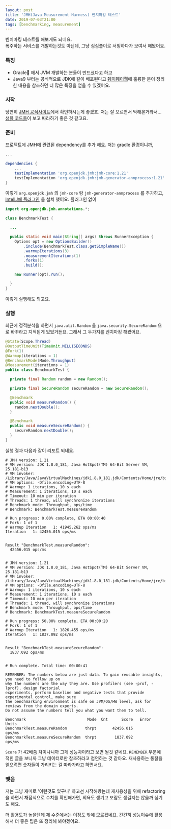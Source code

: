 ```yaml
---
layout: post
title: 'JMH(Java Measurement Harness) 벤치마킹 테스트'
date: 2019-07-03T21:00
tags: [benchmarking, measurement]
---
```


벤치마킹 테스트를 해보게도 되네요.  
폭주하는 서비스를 개발하는것도 아닌데, 그냥 심심풀이로 서핑하다가 보여서 해봤어요.  

### 특징
 - Oracle 에서 JVM 개발하는 분들이 만드셨다고 하고
 - Java9 부터는 공식적으로 JDK에 같이 배포된다고 [줴이줴이뤱](https://jayjaylab.tistory.com/26)에 훌륭한 분이 정리한 내용을 참조하면 더 많은 특징을 얻을 수 있겠어요.

### 시작
당연히 [JMH 공식사이트](http://openjdk.java.net/projects/code-tools/jmh/)에서 확인하시는게 좋겠죠. 저는 잘 모르면서 막해본거라서...  
[샘플 코드들](http://hg.openjdk.java.net/code-tools/jmh/file/39ed8b3c11ce/jmh-samples/src/main/java/org/openjdk/jmh/samples)이 보고 따라하기 좋은 것 같고요.

### 준비
프로젝트에 JMH에 관련된 dependency를 추가 해요. 저는 gradle 환경이니까,
```gradle
...

dependencies {
    ...
    testImplementation 'org.openjdk.jmh:jmh-core:1.21'
    testImplementation 'org.openjdk.jmh:jmh-generator-annprocess:1.21'
}
```
이렇게 `org.openjdk.jmh` 의 `jmh-core` 랑 `jmh-generator-annprocess` 를 추가하고, [IntellJ에 플러그인](https://github.com/artyushov/idea-jmh-plugin) 을 설치 했어요.
플러그인 없이
```java
import org.openjdk.jmh.annotations.*;

class BenchmarkTest {

  ...

  public static void main(String[] args) throws RunnerException {
    Options opt = new OptionsBuilder()
        .include(BenchmarkTest.class.getSimpleName())
        .warmupIterations(3)
        .measurementIterations(1)
        .forks(1)
        .build();

    new Runner(opt).run();

  }
}
```
이렇게 실행해도 되고요.

### 실행
최근에 정적분석을 하면서 `java.util.Random` 을 `java.security.SecureRandom` 으로 바꾸라고 지적된게 있었거든요. 그래서 그 두가지를 벤치마킹 해봤어요.

```java
@State(Scope.Thread)
@OutputTimeUnit(TimeUnit.MILLISECONDS)
@Fork(1)
@Warmup(iterations = 1)
@BenchmarkMode(Mode.Throughput)
@Measurement(iterations = 1)
public class BenchmarkTest {

  private final Random random = new Random();

  private final SecureRandom secureRandom = new SecureRandom();

  @Benchmark
  public void measureRandom() {
    random.nextDouble();
  }

  @Benchmark
  public void measureSecureRandom() {
    secureRandom.nextDouble();
  }
}
```

실행 결과 다음과 같이 리포트 되네요.
```shell
# JMH version: 1.21
# VM version: JDK 1.8.0_181, Java HotSpot(TM) 64-Bit Server VM, 25.181-b13
# VM invoker: /Library/Java/JavaVirtualMachines/jdk1.8.0_181.jdk/Contents/Home/jre/bin/java
# VM options: -Dfile.encoding=UTF-8
# Warmup: 1 iterations, 10 s each
# Measurement: 1 iterations, 10 s each
# Timeout: 10 min per iteration
# Threads: 1 thread, will synchronize iterations
# Benchmark mode: Throughput, ops/time
# Benchmark: BenchmarkTest.measureRandom

# Run progress: 0.00% complete, ETA 00:00:40
# Fork: 1 of 1
# Warmup Iteration   1: 41945.262 ops/ms
Iteration   1: 42456.015 ops/ms


Result "BenchmarkTest.measureRandom":
  42456.015 ops/ms


# JMH version: 1.21
# VM version: JDK 1.8.0_181, Java HotSpot(TM) 64-Bit Server VM, 25.181-b13
# VM invoker: /Library/Java/JavaVirtualMachines/jdk1.8.0_181.jdk/Contents/Home/jre/bin/java
# VM options: -Dfile.encoding=UTF-8
# Warmup: 1 iterations, 10 s each
# Measurement: 1 iterations, 10 s each
# Timeout: 10 min per iteration
# Threads: 1 thread, will synchronize iterations
# Benchmark mode: Throughput, ops/time
# Benchmark: BenchmarkTest.measureSecureRandom

# Run progress: 50.00% complete, ETA 00:00:20
# Fork: 1 of 1
# Warmup Iteration   1: 1826.455 ops/ms
Iteration   1: 1837.092 ops/ms


Result "BenchmarkTest.measureSecureRandom":
  1837.092 ops/ms


# Run complete. Total time: 00:00:41

REMEMBER: The numbers below are just data. To gain reusable insights, you need to follow up on
why the numbers are the way they are. Use profilers (see -prof, -lprof), design factorial
experiments, perform baseline and negative tests that provide experimental control, make sure
the benchmarking environment is safe on JVM/OS/HW level, ask for reviews from the domain experts.
Do not assume the numbers tell you what you want them to tell.

Benchmark                           Mode  Cnt      Score   Error   Units
BenchmarkTest.measureRandom        thrpt       42456.015          ops/ms
BenchmarkTest.measureSecureRandom  thrpt        1837.092          ops/ms

```
`Score` 가 42배쯤 차이나니까 그게 성능차이라고 보면 될것 같네요. `REMEMBER` 부분에 적힌 글을 보니까 그냥 데이터로만 참조하라고 첨언하는 것 같아요. 재사용하는 통찰을 얻으려면 숫자들이 가리키는 걸 따라가라고 하면서요.

### 맺음
저는 그냥 재미로 '이런것도 있구나' 하고선 시작해봤는데 재사용성을 위해 refactoring을 하면서 채점식으로 수치를 확인해가면, 의욕도 생기고 보람도 생길지는 않을까 싶기도 해요.  

더 활용도가 높을텐데 제 수준에서는 이정도 밖에 모르겠네요. 간간히 성능이슈에 활용해서 더 좋은 팁은 또 정리해 봐야겠어요.